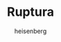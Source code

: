 ---
layout: post
author: heisenberg
category: Séries
post_date: 2022-06-29
post_modified: 2022-06-29
title: Ruptura
description: 'Mark lidera uma equipe de funcionários de escritório cujas memórias foram divididas cirurgicamente entre a vida no trabalho e a vida pessoal. Quando um colega de trabalho misterioso aparece fora do escritório, ele começa uma jornada para descobrir a verdade sobre seu trabalho.'
poster_path: /4z0ywuL3btruvjDaWm5nR86BoR5.jpg
tmdb_id: 95396
imdb_id: tt11280740
runtime: 57
release_date: 2022
genres:
  - Drama
  - Ficção científica
  - Mistério
casts:
  - Adam Scott
  - Zach Cherry
  - Britt Lower
  - Tramell Tillman
  - Jen Tullock
  - Dichen Lachman
crews:
  - Dan Erickson
trailer: EFjc_qHrnsQ
certification: 16
adult: false
vote_average: 8.3
vote_count: 191
qualitys:
  - 1080p
  - 720p
audios:
  - Dual Áudio
  - Português
  - Inglês
extensions:
  - mkv
  - mp4
---